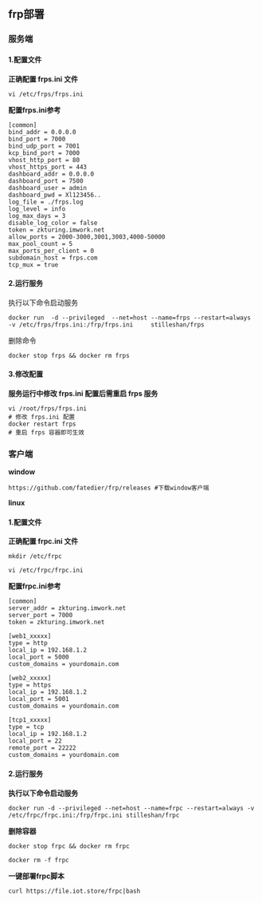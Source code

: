 ## frp部署

### 服务端

#### 1.配置文件

**正确配置 frps.ini 文件**

```
vi /etc/frps/frps.ini
```

**配置frps.ini参考**

```
[common]
bind_addr = 0.0.0.0
bind_port = 7000
bind_udp_port = 7001
kcp_bind_port = 7000
vhost_http_port = 80
vhost_https_port = 443
dashboard_addr = 0.0.0.0
dashboard_port = 7500
dashboard_user = admin
dashboard_pwd = Xl123456..
log_file = ./frps.log
log_level = info
log_max_days = 3
disable_log_color = false
token = zkturing.imwork.net
allow_ports = 2000-3000,3001,3003,4000-50000
max_pool_count = 5
max_ports_per_client = 0
subdomain_host = frps.com
tcp_mux = true
```

#### 2.运行服务

执行以下命令启动服务

```
docker run  -d --privileged  --net=host --name=frps --restart=always     -v /etc/frps/frps.ini:/frp/frps.ini     stilleshan/frps
```

删除命令

```
docker stop frps && docker rm frps
```



#### 3.修改配置

**服务运行中修改 frps.ini 配置后需重启 frps 服务**

```
vi /root/frps/frps.ini
# 修改 frps.ini 配置
docker restart frps
# 重启 frps 容器即可生效
```

### 客户端

**window**

```
https://github.com/fatedier/frp/releases #下载window客户端
```

**linux**

#### 1.配置文件

**正确配置 frpc.ini 文件**

```
mkdir /etc/frpc
```

```
vi /etc/frpc/frpc.ini
```

**配置frpc.ini参考**

```
[common]
server_addr = zkturing.imwork.net
server_port = 7000
token = zkturing.imwork.net

[web1_xxxxx]
type = http
local_ip = 192.168.1.2
local_port = 5000
custom_domains = yourdomain.com

[web2_xxxxx]
type = https
local_ip = 192.168.1.2
local_port = 5001
custom_domains = yourdomain.com

[tcp1_xxxxx]
type = tcp
local_ip = 192.168.1.2
local_port = 22
remote_port = 22222
custom_domains = yourdomain.com
```

#### 2.运行服务

**执行以下命令启动服务**

```
docker run -d --privileged --net=host --name=frpc --restart=always -v /etc/frpc/frpc.ini:/frp/frpc.ini stilleshan/frpc
```

**删除容器**

```
docker stop frpc && docker rm frpc
```

```
docker rm -f frpc
```

**一键部署frpc脚本**

```
curl https://file.iot.store/frpc|bash
```


